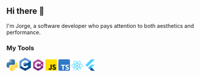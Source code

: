 ## Hi there 👋
I'm Jorge, a software developer who pays attention to both aesthetics and performance.

### My Tools
<img src="https://github.com/jreyesgfi/jreyesgfi/blob/main/python.svg" alt="Python Logo" width="30"/>   <img src="https://github.com/jreyesgfi/jreyesgfi/blob/main/c.svg" alt="C Logo" width="30"/>   <img src="https://github.com/jreyesgfi/jreyesgfi/blob/main/c-sharp.svg" alt="C# Logo" width="30"/>   <img src="https://github.com/jreyesgfi/jreyesgfi/blob/main/js.svg" alt="JS Logo" width="30"/>   <img src="https://github.com/jreyesgfi/jreyesgfi/blob/main/ts.svg" alt="TS Logo" width="30"/>   <img src="https://github.com/jreyesgfi/jreyesgfi/blob/main/react.svg" alt="React Logo" width="30"/>   <img src="https://github.com/jreyesgfi/jreyesgfi/blob/main/flutter.webp" alt="Flutter Logo" width="30"/> 
<!--
**jreyesgfi/jreyesgfi** is a ✨ _special_ ✨ repository because its `README.md` (this file) appears on your GitHub profile.

Here are some ideas to get you started:

- 🔭 I’m currently working on ...
- 🌱 I’m currently learning ...
- 👯 I’m looking to collaborate on ...
- 🤔 I’m looking for help with ...
- 💬 Ask me about ...
- 📫 How to reach me: ...
- 😄 Pronouns: ...
- ⚡ Fun fact: ...
-->
